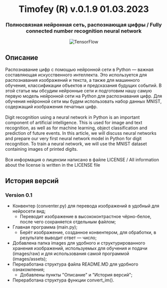 <h1 align="center">Timofey (R) v.0.1.9 01.03.2023</h1>
<h3 align="center">Полносвязная нейронная сеть, распознающая цифры / Fully connected number recognition neural network</h3>
<p align="center"><img src="https://img.shields.io/badge/TensorFlow-%23FF6F00.svg?style=for-the-badge&amp;logo=TensorFlow&amp;logoColor=white" alt="TensorFlow"></p>
<h2>Описание</h2>
Распознавание цифр с помощью нейронной сети в Python — важная составляющая искусственного интеллекта. Это используется для распознавания изображений и текста, а также для машинного обучения, классификации объектов и предсказания будущих событий. В этой статье мы обсудим нейронные сети и подготовим нашу самую первую модель нейронной сети на Python для распознавания цифр. Для обучения нейронной сети мы будем использовать набор данных MNIST, содержащий изображения печатных цифр.
<br><br>
Digit recognition using a neural network in Python is an important component of artificial intelligence. This is used for image and text recognition, as well as for machine learning, object classification and prediction of future events. In this article, we will discuss neural networks and prepare our very first neural network model in Python for digit recognition. To train a neural network, we will use the MNIST dataset containing images of printed digits.
<br><br>
Вся информация о лицензии написано в файле LICENSE / All information about the license is written in the LICENSE file

<br>

<h2>История версий</h2>
<h3>Version 0.1</h3>
<ul>
 <li>Конвентер (conventer.py) для перевода изображений в удобный для нейросети вид;
  <ul>
    <li>Переводит изображение в высококонтрастное чёрно-белое, после чего сохраняется отдельным файлом;</li>
  </ul>
 </li>
 <li>Главная программа (main.py);
  <ul>
    <li>Берёт изображение, созданное конвентером, для обработки, в результате выводит ответ — число;</li>
  </ul>
 </li>
 <li>Добавлена папка images для удобного и структурированного хранения изображений, используемых для обучения и подачи (images/raw) и для использования самой программой (images/assets);</li>
 <li>Переработана структура файла README.MD для удобного ознакомления;
  <ul><li>Добавлены пункты "Описание" и "История версий";</li></ul>
 <li>Переработана структура функции convert_im().</li>
</li>
</ul>
